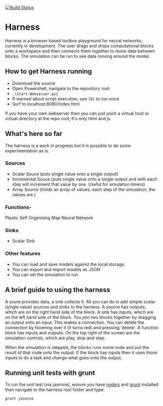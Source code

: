 [![Build Status](https://travis-ci.org/brainwipe/Harness.svg?branch=master)](https://travis-ci.org/brainwipe/Harness)

Harness
=======
Harness is a browser based toolbox playground for neural networks, currently in development. The user drags and drops computational blocks onto a workspace and then connects them together to move data between blocks. The simulation can be run to see data moving around the model.

How to get Harness running
------------------

- Download the source
- Open Powershell, navigate to the repository root
- `.\Start-Webserver.ps1`
- If warned about script execution, use `[R]` to run once.
- Surf to localhost:8080/index.html

If you have your own webserver then you can just point a virtual host or virtual directory at the repo root; it's only html and js.

What's here so far
-----------------

The harness is a work in progress but it is possible to do some experimentation as is.

### Sources

- Scalar Souce (puts single value onto a single output)
- Incremental Souce (puts single value onto a single output and with each step will increment that value by one. Useful for simulation timers)
- Array Source (holds an array of values, each step of the simulation, the values are )

### Functions-
Plastic Self Organising Map Neural Network

### Sinks

- Scalar Sink

### Other features

- You can load and save models against the local storage.
- You can export and import models as JSON
- You can set the simulation to run

A brief guide to using the harness
----------------------------------
A soure provides data, a sink collects it. All you can do is add simple scalar (single value) sources and sinks to the harness. A source has outputs, which are on the right hand side of the block. A sink has inputs, which are on the left hand side of the block. You join two blocks together by dragging an output onto an input. This makes a connection. You can delete the connection by hovering over it (it turns red) and pressing 'delete'. A function block has inputs and outputs. On the top right of the screen are the simulation controls, which are play, stop and step.

When the simulation is stepped, the blocks runs some code and put the result of that code onto the output. If the block has inputs then it uses those inputs to do a task and change what goes onto the output.

Running unit tests with grunt
-----------------
To run the unit test (via jasmine), ensure you have [nodejs](http://nodejs.org/) and [grunt](http://gruntjs.com/) installed then navigate to the harness root folder and type:

    grunt jasmine